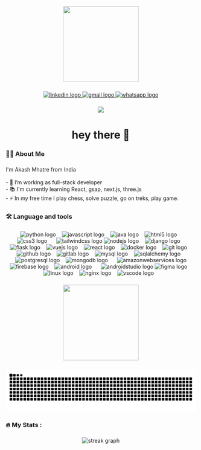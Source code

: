 <div align="center">
  <img width="200" height="200" src="https://media.giphy.com/media/M9gbBd9nbDrOTu1Mqx/giphy.gif"  />
</div>

###

<div align="center">
  <a href="https://www.linkedin.com/in/akash-sudhir-mhatre/" target="_blank">
    <img src="https://img.shields.io/static/v1?message=LinkedIn&logo=linkedin&label=&color=0077B5&logoColor=white&labelColor=&style=for-the-badge" height="26" alt="linkedin logo"  />
  </a>
  <a href="mailto:mhatreakash2308@gmail.com" target="_blank">
    <img src="https://img.shields.io/static/v1?message=Gmail&logo=gmail&label=&color=D14836&logoColor=white&labelColor=&style=for-the-badge" height="26" alt="gmail logo"  />
  </a>
  <a href="9028681730" target="_blank">
    <img src="https://img.shields.io/static/v1?message=Whatsapp&logo=whatsapp&label=&color=25D366&logoColor=white&labelColor=&style=for-the-badge" height="26" alt="whatsapp logo"  />
  </a>
</div>

###

<div align="center">
  <img src="https://visitor-badge.laobi.icu/badge?page_id=Akashmhatredev.Akashmhatredev&"  />
</div>

###

<h1 align="center">hey there 👋</h1>

###

<h3 align="left">👩‍💻  About Me</h3>

###

<p align="left">I'm Akash Mhatre from India<br><br>- 🔭 I’m working as full-stack developer<br>- 📚 I'm currently learning React, gsap, next.js, three.js<br>- ⚡ In my free time I play chess, solve puzzle, go on treks, play game.</p>

###

<h3 align="left">🛠 Language and tools</h3>

###

<div align="center">
  <img width="50" height="50" src="https://cdn.jsdelivr.net/gh/devicons/devicon/icons/python/python-original.svg"  alt="python logo"  />
  &nbsp;&nbsp;
  <img width="50" height="50" src="https://cdn.jsdelivr.net/gh/devicons/devicon/icons/javascript/javascript-original.svg"  alt="javascript logo"  />
  &nbsp;&nbsp;
  <img width="50" height="50" src="https://cdn.jsdelivr.net/gh/devicons/devicon/icons/java/java-original.svg"  alt="java logo"  />
  &nbsp;&nbsp;
  <img width="50" height="50" src="https://cdn.jsdelivr.net/gh/devicons/devicon/icons/html5/html5-original.svg"  alt="html5 logo"  />
  &nbsp;&nbsp;
  <img width="50" height="50" src="https://cdn.jsdelivr.net/gh/devicons/devicon/icons/css3/css3-original.svg"  alt="css3 logo"  />
  &nbsp;&nbsp;
  &nbsp;&nbsp;<img width="50" height="50" src="https://cdn.jsdelivr.net/gh/devicons/devicon/icons/tailwindcss/tailwindcss-original-wordmark.svg"  alt="tailwindcss 
  logo"  />
  <img width="50" height="50" src="https://cdn.jsdelivr.net/gh/devicons/devicon/icons/nodejs/nodejs-original.svg"  alt="nodejs logo"  />
  &nbsp;&nbsp;
  <img width="50" height="50" src="https://cdn.jsdelivr.net/gh/devicons/devicon/icons/django/django-plain.svg"  alt="django logo"  />
  &nbsp;&nbsp;
  <img width="50" height="50" src="https://cdn.jsdelivr.net/gh/devicons/devicon/icons/flask/flask-original.svg"  alt="flask logo"  />
  &nbsp;&nbsp;
  <img width="50" height="50" src="https://cdn.jsdelivr.net/gh/devicons/devicon/icons/vuejs/vuejs-original.svg"  alt="vuejs logo"  />
  &nbsp;&nbsp;
  <img width="50" height="50" src="https://cdn.jsdelivr.net/gh/devicons/devicon/icons/react/react-original.svg"  alt="react logo"  />
  &nbsp;&nbsp;
  <img width="50" height="50" src="https://cdn.jsdelivr.net/gh/devicons/devicon/icons/docker/docker-original.svg"  alt="docker logo"  />
  &nbsp;&nbsp;
  <img width="50" height="50" src="https://cdn.jsdelivr.net/gh/devicons/devicon/icons/git/git-original.svg"  alt="git logo"  />
  &nbsp;&nbsp;
  <img width="50" height="50" src="https://cdn.jsdelivr.net/gh/devicons/devicon/icons/github/github-original.svg"  alt="github logo"  />
  &nbsp;&nbsp;
  <img width="50" height="50" src="https://cdn.jsdelivr.net/gh/devicons/devicon/icons/gitlab/gitlab-original.svg"  alt="gitlab logo"  />
  &nbsp;&nbsp;
  <img width="50" height="50" src="https://cdn.jsdelivr.net/gh/devicons/devicon/icons/mysql/mysql-original.svg"  alt="mysql logo"  />
  &nbsp;&nbsp;
  <img width="50" height="50" src="https://cdn.jsdelivr.net/gh/devicons/devicon/icons/sqlalchemy/sqlalchemy-original.svg"  alt="sqlalchemy logo"  />
  &nbsp;&nbsp;
  <img width="50" height="50" src="https://cdn.jsdelivr.net/gh/devicons/devicon/icons/postgresql/postgresql-original.svg"  alt="postgresql logo"  />
  &nbsp;&nbsp;
  <img width="50" height="50" src="https://cdn.jsdelivr.net/gh/devicons/devicon/icons/mongodb/mongodb-original.svg"  alt="mongodb logo"  />
  &nbsp;&nbsp;
  &nbsp;&nbsp;<img width="50" height="50" src="https://cdn.jsdelivr.net/gh/devicons/devicon/icons/amazonwebservices/amazonwebservices-line-wordmark.svg"  
  alt="amazonwebservices logo"  />
  <img width="50" height="50" src="https://cdn.jsdelivr.net/gh/devicons/devicon/icons/firebase/firebase-plain.svg"  alt="firebase logo"  />
  &nbsp;&nbsp;
  <img width="50" height="50" src="https://cdn.jsdelivr.net/gh/devicons/devicon/icons/android/android-original.svg"  alt="android logo"  />
  &nbsp;&nbsp;
  &nbsp;&nbsp;<img width="50" height="50" src="https://cdn.jsdelivr.net/gh/devicons/devicon/icons/androidstudio/androidstudio-original.svg"  alt="androidstudio 
  logo"  />
  <img width="50" height="50" src="https://cdn.jsdelivr.net/gh/devicons/devicon/icons/figma/figma-original.svg"  alt="figma logo"  />
  &nbsp;&nbsp;
  <img width="50" height="50" src="https://cdn.jsdelivr.net/gh/devicons/devicon/icons/linux/linux-original.svg"  alt="linux logo"  />
  &nbsp;&nbsp;
  <img width="50" height="50" src="https://cdn.jsdelivr.net/gh/devicons/devicon/icons/nginx/nginx-original.svg"  alt="nginx logo"  />
  &nbsp;&nbsp;
  <img width="50" height="50" src="https://cdn.jsdelivr.net/gh/devicons/devicon/icons/vscode/vscode-original.svg"  alt="vscode logo"  />
&nbsp;&nbsp;</
div>

###

<div align="center">
  <img height="200" width="200" src="https://media3.giphy.com/media/v1.Y2lkPTc5MGI3NjExbWM0NnFqdzV5bHNrcnB3czQ0cHpzbjBveWI5OTl2MDF1eHBnaXkwOSZlcD12MV9pbnRlcm5hbF9naWZfYnlfaWQmY3Q9Zw/78XCFBGOlS6keY1Bil/giphy.gif"  />
</div>

###

<img src="https://raw.githubusercontent.com/Akashmhatredev/Akashmhatredev/output/snake.svg" alt="Snake animation" />

###

<h3 align="left">🔥   My Stats :</h3>

###

<div align="center">
  <img src="https://streak-stats.demolab.com?user=Akashmhatredev&locale=en&mode=daily&theme=dark&hide_border=false&border_radius=5&order=3" height="220" alt="streak graph"  />
</div>

###
